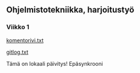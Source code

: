 ## Ohjelmistotekniikka, harjoitustyö

### Viikko 1
[komentorivi.txt](https://github.com/TeemuBergman/ot-harjoitustyo/blob/master/laskarit/viikko1/komentorivi.txt)

[gitlog.txt](https://github.com/TeemuBergman/ot-harjoitustyo/blob/master/laskarit/viikko1/gitlog.txt)

Tämä on lokaali päivitys!
Epäsynkrooni
